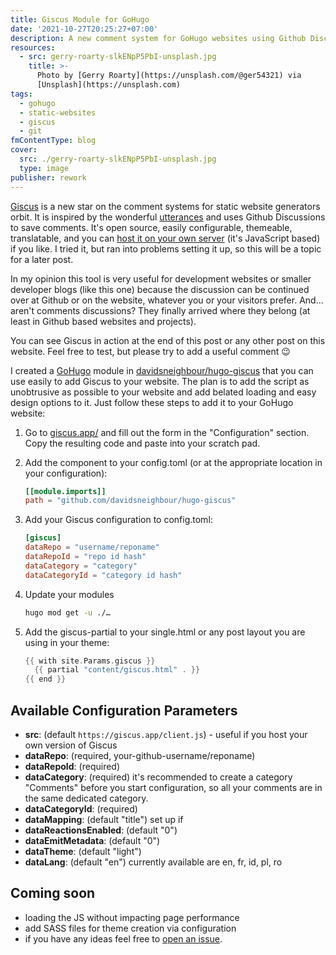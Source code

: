 ```yaml
---
title: Giscus Module for GoHugo
date: '2021-10-27T20:25:27+07:00'
description: A new comment system for GoHugo websites using Github Discussions.
resources:
  - src: gerry-roarty-slkENpP5PbI-unsplash.jpg
    title: >-
      Photo by [Gerry Roarty](https://unsplash.com/@ger54321) via
      [Unsplash](https://unsplash.com)
tags:
  - gohugo
  - static-websites
  - giscus
  - git
fmContentType: blog
cover:
  src: ./gerry-roarty-slkENpP5PbI-unsplash.jpg
  type: image
publisher: rework
---
```


[Giscus](https://github.com/giscus/giscus) is a new star on the comment systems for static website generators orbit. It is inspired by the wonderful [utterances](https://github.com/utterance/utterances) and uses Github Discussions to save comments. It's open source, easily configurable, themeable, translatable, and you can [host it on your own server](https://github.com/giscus/giscus/blob/main/SELF-HOSTING.md) (it's JavaScript based) if you like. I tried it, but ran into problems setting it up, so this will be a topic for a later post.

In my opinion this tool is very useful for development websites or smaller developer blogs (like this one) because the discussion can be continued over at Github or on the website, whatever you or your visitors prefer. And… aren't comments discussions? They finally arrived where they belong (at least in Github based websites and projects).

You can see Giscus in action at the end of this post or any other post on this website. Feel free to test, but please try to add a useful comment :wink:

I created a [GoHugo](https://gohugo.io) module in [davidsneighbour/hugo-giscus](https://github.com/davidsneighbour/hugo-giscus/) that you can use easily to add Giscus to your website. The plan is to add the script as unobtrusive as possible to your website and add belated loading and easy design options to it. Just follow these steps to add it to your GoHugo website:

1. Go to [giscus.app/](https://giscus.app/) and fill out the form in the "Configuration" section. Copy the resulting code and paste into your scratch pad.

2. Add the component to your config.toml (or at the appropriate location in your configuration):

   ```toml {lineAnchors=code1}
   [[module.imports]]
   path = "github.com/davidsneighbour/hugo-giscus"

   ```

3. Add your Giscus configuration to config.toml:

   ```toml {lineAnchors=code2}
   [giscus]
   dataRepo = "username/reponame"
   dataRepoId = "repo id hash"
   dataCategory = "category"
   dataCategoryId = "category id hash"

   ```

4. Update your modules

   ```bash {lineAnchors=code3}
   hugo mod get -u ./…
   ```

5. Add the giscus-partial to your single.html or any post layout you are using in your theme:

   ```go {lineAnchors=code4}
   {{ with site.Params.giscus }}
     {{ partial "content/giscus.html" . }}
   {{ end }}
   ```

## Available Configuration Parameters

* **src**: (default `https://giscus.app/client.js`) - useful if you host your own version of Giscus
* **dataRepo**: (required, your-github-username/reponame)
* **dataRepoId**: (required)
* **dataCategory**: (required) it's recommended to create a category "Comments" before you start configuration, so all your comments are in the same dedicated category.
* **dataCategoryId**: (required)
* **dataMapping**: (default "title") set up if
* **dataReactionsEnabled**: (default "0")
* **dataEmitMetadata**: (default "0")
* **dataTheme**: (default "light")
* **dataLang**: (default "en") currently available are en, fr, id, pl, ro

## Coming soon

* loading the JS without impacting page performance
* add SASS files for theme creation via configuration
* if you have any ideas feel free to [open an issue](https://github.com/davidsneighbour/hugo-giscus/issues).
